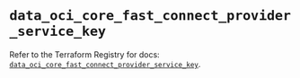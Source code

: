 # `data_oci_core_fast_connect_provider_service_key`

Refer to the Terraform Registry for docs: [`data_oci_core_fast_connect_provider_service_key`](https://registry.terraform.io/providers/oracle/oci/6.18.0/docs/data-sources/core_fast_connect_provider_service_key).
